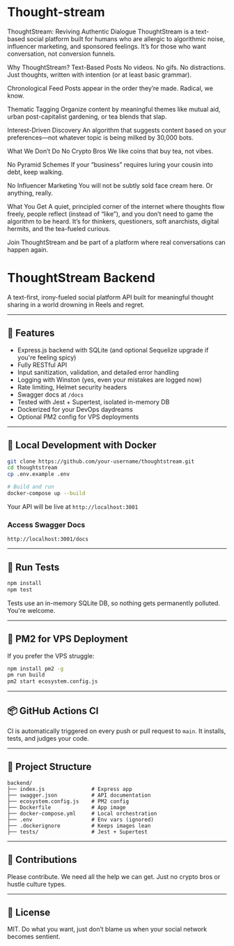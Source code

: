 # Thought-stream
ThoughtStream: Reviving Authentic Dialogue
ThoughtStream is a text-based social platform built for humans who are allergic to algorithmic noise, influencer marketing, and sponsored feelings. It’s for those who want conversation, not conversion funnels.

Why ThoughtStream?
Text-Based Posts
No videos. No gifs. No distractions. Just thoughts, written with intention (or at least basic grammar).

Chronological Feed
Posts appear in the order they’re made. Radical, we know.

Thematic Tagging
Organize content by meaningful themes like mutual aid, urban post-capitalist gardening, or tea blends that slap.

Interest-Driven Discovery
An algorithm that suggests content based on your preferences—not whatever topic is being milked by 30,000 bots.

What We Don’t Do
No Crypto Bros
We like coins that buy tea, not vibes.

No Pyramid Schemes
If your “business” requires luring your cousin into debt, keep walking.

No Influencer Marketing
You will not be subtly sold face cream here. Or anything, really.

What You Get
A quiet, principled corner of the internet where thoughts flow freely, people reflect (instead of “like”), and you don’t need to game the algorithm to be heard. It’s for thinkers, questioners, soft anarchists, digital hermits, and the tea-fueled curious.

Join ThoughtStream and be part of a platform where real conversations can happen again.
# ThoughtStream Backend

A text-first, irony-fueled social platform API built for meaningful thought sharing in a world drowning in Reels and regret.

---

## 🚀 Features
- Express.js backend with SQLite (and optional Sequelize upgrade if you're feeling spicy)
- Fully RESTful API
- Input sanitization, validation, and detailed error handling
- Logging with Winston (yes, even your mistakes are logged now)
- Rate limiting, Helmet security headers
- Swagger docs at `/docs`
- Tested with Jest + Supertest, isolated in-memory DB
- Dockerized for your DevOps daydreams
- Optional PM2 config for VPS deployments

---

## 🐳 Local Development with Docker

```bash
git clone https://github.com/your-username/thoughtstream.git
cd thoughtstream
cp .env.example .env

# Build and run
docker-compose up --build
```

Your API will be live at `http://localhost:3001`

### Access Swagger Docs
```http
http://localhost:3001/docs
```

---

## 🧪 Run Tests
```bash
npm install
npm test
```
Tests use an in-memory SQLite DB, so nothing gets permanently polluted. You're welcome.

---

## 🔁 PM2 for VPS Deployment
If you prefer the VPS struggle:
```bash
npm install pm2 -g
pm run build
pm2 start ecosystem.config.js
```

---

## 📦 GitHub Actions CI
CI is automatically triggered on every push or pull request to `main`. It installs, tests, and judges your code.

---

## 📂 Project Structure
```
backend/
├── index.js               # Express app
├── swagger.json           # API documentation
├── ecosystem.config.js    # PM2 config
├── Dockerfile             # App image
├── docker-compose.yml     # Local orchestration
├── .env                   # Env vars (ignored)
├── .dockerignore          # Keeps images lean
├── tests/                 # Jest + Supertest
```

---

## 🧠 Contributions
Please contribute. We need all the help we can get.
Just no crypto bros or hustle culture types.

---

## 📜 License
MIT. Do what you want, just don’t blame us when your social network becomes sentient.
